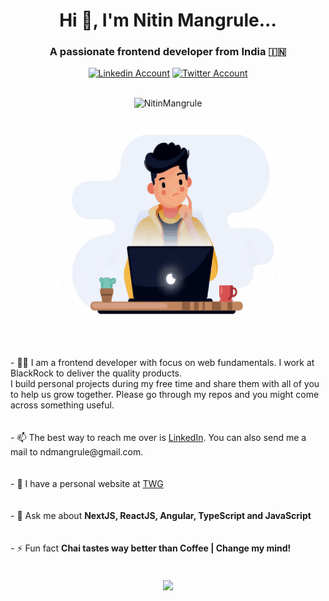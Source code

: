 <h1 align="center">Hi 👋, I'm Nitin Mangrule...</h1>
<h3 align="center">A passionate frontend developer from India 🇮🇳 </h3>
<div align=center>
  <a href="https://www.linkedin.com/in/nitin-mangrule/"><img src="https://cdn.worldvectorlogo.com/logos/linkedin-icon-2.svg" title="Linkedin" alt="Linkedin Account" width="30"/></a>
  <a href="https://twitter.com/nitin_mangrule"><img src="https://cdn.worldvectorlogo.com/logos/twitter-6.svg" title="Twitter" alt="Twitter Account" width="40"/></a>
  <br><br>
 <p><img src="https://komarev.com/ghpvc/?username=NitinMangrule" alt="NitinMangrule" /></p>
</div>
<br>
<div align=center>
   <img align="center" height="350" width="400" alt="GIF" src="./assets/developer.gif"/>
</div>
<br>
- 👨‍💻 I am a frontend developer with focus on web fundamentals. I work at BlackRock to deliver the quality products. <br>
 I build personal projects during my free time and share them with all of you to help us grow together. Please go through my repos and you might come across something useful.
<br>
<br><br>
- 📫 The best way to reach me over is <a href="https://www.linkedin.com/in/nitin-mangrule/">LinkedIn</a>. You can also send me a mail to ndmangrule@gmail.com.
<br> 
<br><br>
- 🔗 I have a personal website at <a href="https://nitin-mangrule.netlify.app/">TWG</a>
<br>
<br><br>
- 💬 Ask me about <b> NextJS, ReactJS, Angular, TypeScript and JavaScript </b>
<br>
<br><br>
- ⚡ Fun fact <b> Chai tastes way better than Coffee | Change my mind! </b>
<br>

 <!--- <img align="center" src="https://github-readme-stats.vercel.app/api?username=NitinMangrule&show_icons=true&hide_border=true&title_color=94b4a4&amp&icon_color=FFFFFF&amp&text_color=FFFFFF&amp&bg_color=000000&count_private=true&include_all_commits=true"/> --->

<br>
<br>
<div align=center>
    <img align="center" height="195px" src="https://github-readme-stats.vercel.app/api/top-langs/?username=NitinMangrule&text_color=FFFFFF&bg_color=000000&title_color=94b4a4&langs_count=15&layout=compact&hide_border=true" />
</div>


<!---
NitinMangrule/NitinMangrule is a ✨ special ✨ repository because its `README.md` (this file) appears on your GitHub profile.
You can click the Preview link to take a look at your changes.
--->
